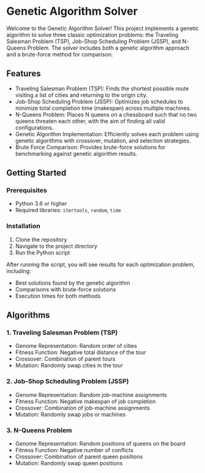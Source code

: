 # Genetic Algorithm Solver

Welcome to the Genetic Algorithm Solver! This project implements a genetic algorithm to solve three classic optimization problems: 
the Traveling Salesman Problem (TSP), Job-Shop Scheduling Problem (JSSP), and N-Queens Problem. 
The solver includes both a genetic algorithm approach and a brute-force method for comparison.

## Features

- Traveling Salesman Problem (TSP): Finds the shortest possible route visiting a list of cities and returning to the origin city.
- Job-Shop Scheduling Problem (JSSP): Optimizes job schedules to minimize total completion time (makespan) across multiple machines.
- N-Queens Problem: Places N queens on a chessboard such that no two queens threaten each other, with the aim of finding all valid configurations.
- Genetic Algorithm Implementation: Efficiently solves each problem using genetic algorithms with crossover, mutation, and selection strategies.
- Brute Force Comparison: Provides brute-force solutions for benchmarking against genetic algorithm results.

## Getting Started

### Prerequisites

- Python 3.6 or higher
- Required libraries: `itertools`, `random`, `time`

### Installation

1. Clone the repository
2. Navigate to the project directory
3. Run the Python script

After running the script, you will see results for each optimization problem, including:

- Best solutions found by the genetic algorithm
- Comparisons with brute-force solutions
- Execution times for both methods

## Algorithms

### 1. Traveling Salesman Problem (TSP)
- Genome Representation: Random order of cities
- Fitness Function: Negative total distance of the tour
- Crossover: Combination of parent tours
- Mutation: Randomly swap cities in the tour

### 2. Job-Shop Scheduling Problem (JSSP)
- Genome Representation: Random job-machine assignments
- Fitness Function: Negative makespan of job completion
- Crossover: Combination of job-machine assignments
- Mutation: Randomly swap jobs or machines

### 3. N-Queens Problem
- Genome Representation: Random positions of queens on the board
- Fitness Function: Negative number of conflicts
- Crossover: Combination of parent queen positions
- Mutation: Randomly swap queen positions
